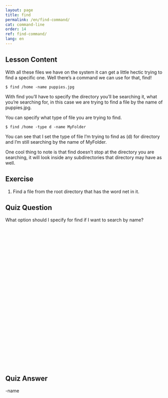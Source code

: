 ```yaml
---
layout: page
title: find
permalink: /en/find-command/
cat: command-line
order: 14
ref: find-command/
lang: en
---
```


## Lesson Content

With all these files we have on the system it can get a little hectic trying to find a specific one. Well there’s a command we can use for that, find! 

```$ find /home -name puppies.jpg```

With find you’ll have to specify the directory you’ll be searching it, what you’re searching for, in this case we are trying to find a file by the name of puppies.jpg. 

You can specify what type of file you are trying to find. 

```$ find /home -type d -name MyFolder```

You can see that I set the type of file I’m trying to find as (d) for directory and I’m still searching by the name of MyFolder. 

One cool thing to note is that find doesn’t stop at the directory you are searching, it will look inside any subdirectories that directory may have as well.

## Exercise

1. Find a file from the root directory that has the word net in it.


## Quiz Question

What option should I specify for find if I want to search by name?  
<br /><br /><br /><br /><br /><br /><br /><br /><br /><br /><br /><br /><br /><br /><br /><br /><br /><br /><br /><br /><br /><br /><br /><br /><br /><br />

## Quiz Answer

-name
